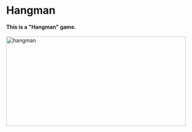 # Hangman
<b>This is a "Hangman" game.</b>
<br><br>
<img src="https://github.com/shzehra93/Hangman/assets/126316477/6e1940b3-568d-41ff-b59c-d2b20c035801" alt="hangman" width="480" height="240">

